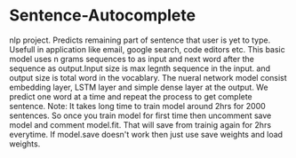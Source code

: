 # Sentence-Autocomplete
nlp project. Predicts remaining part of sentence that user is yet to type. Usefull in application like email, google search, code editors etc. This basic model uses n grams sequences to as input and next word after the sequence as output.Input size is max legnth sequence in the input. and output size is total word in the vocablary. The nueral network model consist embedding layer, LSTM layer and simple dense layer at the output.
We predict one word at a time and repeat the process to get complete sentence.
Note: It takes long time to train model around 2hrs for 2000 sentences. So once you train model for first time then uncomment save model and comment model.fit. That will save from trainig again for 2hrs everytime. If model.save doesn't work then just use save weights and load weights.
